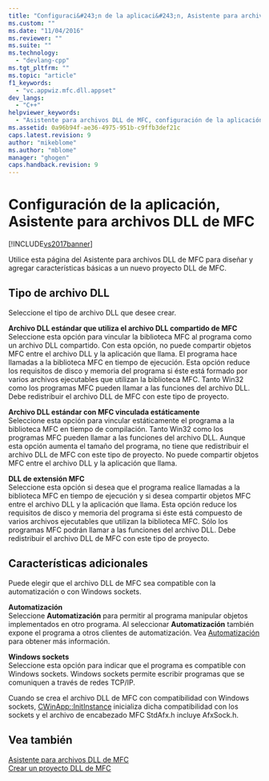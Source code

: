 ```yaml
---
title: "Configuraci&#243;n de la aplicaci&#243;n, Asistente para archivos DLL de MFC | Microsoft Docs"
ms.custom: ""
ms.date: "11/04/2016"
ms.reviewer: ""
ms.suite: ""
ms.technology: 
  - "devlang-cpp"
ms.tgt_pltfrm: ""
ms.topic: "article"
f1_keywords: 
  - "vc.appwiz.mfc.dll.appset"
dev_langs: 
  - "C++"
helpviewer_keywords: 
  - "Asistente para archivos DLL de MFC, configuración de la aplicación"
ms.assetid: 0a96b94f-ae36-4975-951b-c9ffb3def21c
caps.latest.revision: 9
author: "mikeblome"
ms.author: "mblome"
manager: "ghogen"
caps.handback.revision: 9
---
```

# Configuraci&#243;n de la aplicaci&#243;n, Asistente para archivos DLL de MFC
[!INCLUDE[vs2017banner](../../assembler/inline/includes/vs2017banner.md)]

Utilice esta página del Asistente para archivos DLL de MFC para diseñar y agregar características básicas a un nuevo proyecto DLL de MFC.  
  
## Tipo de archivo DLL  
 Seleccione el tipo de archivo DLL que desee crear.  
  
 **Archivo DLL estándar que utiliza el archivo DLL compartido de MFC**  
 Seleccione esta opción para vincular la biblioteca MFC al programa como un archivo DLL compartido.  Con esta opción, no puede compartir objetos MFC entre el archivo DLL y la aplicación que llama.  El programa hace llamadas a la biblioteca MFC en tiempo de ejecución.  Esta opción reduce los requisitos de disco y memoria del programa si éste está formado por varios archivos ejecutables que utilizan la biblioteca MFC.  Tanto Win32 como los programas MFC pueden llamar a las funciones del archivo DLL.  Debe redistribuir el archivo DLL de MFC con este tipo de proyecto.  
  
 **Archivo DLL estándar con MFC vinculada estáticamente**  
 Seleccione esta opción para vincular estáticamente el programa a la biblioteca MFC en tiempo de compilación.  Tanto Win32 como los programas MFC pueden llamar a las funciones del archivo DLL.  Aunque esta opción aumenta el tamaño del programa, no tiene que redistribuir el archivo DLL de MFC con este tipo de proyecto.  No puede compartir objetos MFC entre el archivo DLL y la aplicación que llama.  
  
 **DLL de extensión MFC**  
 Seleccione esta opción si desea que el programa realice llamadas a la biblioteca MFC en tiempo de ejecución y si desea compartir objetos MFC entre el archivo DLL y la aplicación que llama.  Esta opción reduce los requisitos de disco y memoria del programa si éste está compuesto de varios archivos ejecutables que utilizan la biblioteca MFC.  Sólo los programas MFC podrán llamar a las funciones del archivo DLL.  Debe redistribuir el archivo DLL de MFC con este tipo de proyecto.  
  
## Características adicionales  
 Puede elegir que el archivo DLL de MFC sea compatible con la automatización o con Windows sockets.  
  
 **Automatización**  
 Seleccione **Automatización** para permitir al programa manipular objetos implementados en otro programa.  Al seleccionar **Automatización** también expone el programa a otros clientes de automatización.  Vea [Automatización](../../mfc/automation.md) para obtener más información.  
  
 **Windows sockets**  
 Seleccione esta opción para indicar que el programa es compatible con Windows sockets.  Windows sockets permite escribir programas que se comuniquen a través de redes TCP\/IP.  
  
 Cuando se crea el archivo DLL de MFC con compatibilidad con Windows sockets, [CWinApp::InitInstance](../Topic/CWinApp::InitInstance.md) inicializa dicha compatibilidad con los sockets y el archivo de encabezado MFC StdAfx.h incluye AfxSock.h.  
  
## Vea también  
 [Asistente para archivos DLL de MFC](../../mfc/reference/mfc-dll-wizard.md)   
 [Crear un proyecto DLL de MFC](../../mfc/reference/creating-an-mfc-dll-project.md)